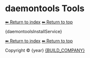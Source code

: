 # daemontools Tools

[⬅ Return to index](index.md)
[⬅ Return to top](../index.md)

{daemontoolsInstallService}

[⬅ Return to index](index.md)
[⬅ Return to top](../index.md)

Copyright &copy; {year} [{BUILD_COMPANY}]({BUILD_COMPANY_LINK})

